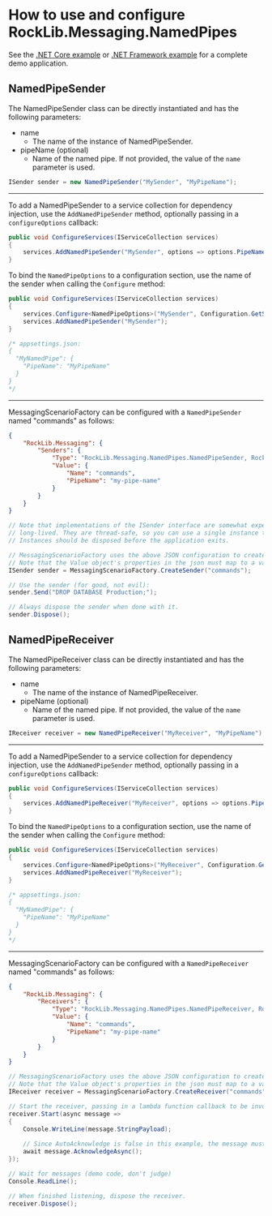 # How to use and configure RockLib.Messaging.NamedPipes

See the [.NET Core example] or [.NET Framework example] for a complete demo application.

## NamedPipeSender

The NamedPipeSender class can be directly instantiated and has the following parameters:

- name
  - The name of the instance of NamedPipeSender.
- pipeName (optional)
  - Name of the named pipe. If not provided, the value of the `name` parameter is used.

```c#
ISender sender = new NamedPipeSender("MySender", "MyPipeName");
```

---

To add a NamedPipeSender to a service collection for dependency injection, use the `AddNamedPipeSender` method, optionally passing in a `configureOptions` callback:

```c#
public void ConfigureServices(IServiceCollection services)
{
    services.AddNamedPipeSender("MySender", options => options.PipeName = "MyPipeName");
}
```

To bind the `NamedPipeOptions` to a configuration section, use the name of the sender when calling the `Configure` method:

```c#
public void ConfigureServices(IServiceCollection services)
{
    services.Configure<NamedPipeOptions>("MySender", Configuration.GetSection("MyNamedPipe"));
    services.AddNamedPipeSender("MySender");
}

/* appsettings.json:
{
  "MyNamedPipe": {
    "PipeName": "MyPipeName"
  }
}
*/
```

---

MessagingScenarioFactory can be configured with a `NamedPipeSender` named "commands" as follows:

```json
{
    "RockLib.Messaging": {
        "Senders": {
            "Type": "RockLib.Messaging.NamedPipes.NamedPipeSender, RockLib.Messaging.NamedPipes",
            "Value": {
                "Name": "commands",
                "PipeName": "my-pipe-name"
            }
        }
    }
}
```

```c#
// Note that implementations of the ISender interface are somewhat expensive and intended to be
// long-lived. They are thread-safe, so you can use a single instance throughout your application.
// Instances should be disposed before the application exits.

// MessagingScenarioFactory uses the above JSON configuration to create a NamedPipeSender
// Note that the Value object's properties in the json must map to a valid constructor since CreateSender Creates instances using [RockLib.Configuration.ObjectFactory](https://github.com/RockLib/RockLib.Configuration/tree/main/RockLib.Configuration.ObjectFactory#rocklibconfigurationobjectfactory)
ISender sender = MessagingScenarioFactory.CreateSender("commands");

// Use the sender (for good, not evil):
sender.Send("DROP DATABASE Production;");

// Always dispose the sender when done with it.
sender.Dispose();
```

## NamedPipeReceiver

The NamedPipeReceiver class can be directly instantiated and has the following parameters:

- name
  - The name of the instance of NamedPipeReceiver.
- pipeName (optional)
  - Name of the named pipe. If not provided, the value of the `name` parameter is used.

```c#
IReceiver receiver = new NamedPipeReceiver("MyReceiver", "MyPipeName");
```

---

To add a NamedPipeSender to a service collection for dependency injection, use the `AddNamedPipeSender` method, optionally passing in a `configureOptions` callback:

```c#
public void ConfigureServices(IServiceCollection services)
{
    services.AddNamedPipeReceiver("MyReceiver", options => options.PipeName = "MyPipeName");
}
```

To bind the `NamedPipeOptions` to a configuration section, use the name of the sender when calling the `Configure` method:

```c#
public void ConfigureServices(IServiceCollection services)
{
    services.Configure<NamedPipeOptions>("MyReceiver", Configuration.GetSection("MyNamedPipe"));
    services.AddNamedPipeReceiver("MyReceiver");
}

/* appsettings.json:
{
  "MyNamedPipe": {
    "PipeName": "MyPipeName"
  }
}
*/
```

---

MessagingScenarioFactory can be configured with a `NamedPipeReceiver` named "commands" as follows:

```json
{
    "RockLib.Messaging": {
        "Receivers": {
            "Type": "RockLib.Messaging.NamedPipes.NamedPipeReceiver, RockLib.Messaging.NamedPipes",
            "Value": {
                "Name": "commands",
                "PipeName": "my-pipe-name"
            }
        }
    }
}
```

```c#
// MessagingScenarioFactory uses the above JSON configuration to create a NamedPipeReceiver
// Note that the Value object's properties in the json must map to a valid constructor since CreateSender Creates instances using [RockLib.Configuration.ObjectFactory](https://github.com/RockLib/RockLib.Configuration/tree/main/RockLib.Configuration.ObjectFactory#rocklibconfigurationobjectfactory)
IReceiver receiver = MessagingScenarioFactory.CreateReceiver("commands");

// Start the receiver, passing in a lambda function callback to be invoked when a message is received.
receiver.Start(async message =>
{
    Console.WriteLine(message.StringPayload);
    
    // Since AutoAcknowledge is false in this example, the message must be acknowledged.
    await message.AcknowledgeAsync();
});

// Wait for messages (demo code, don't judge)
Console.ReadLine();

// When finished listening, dispose the receiver.
receiver.Dispose();
```

[.NET Core example]: ../Example.Messaging.NamedPipes.DotNetCore20
[.NET Framework example]: ../Example.Messaging.NamedPipes.DotNetFramework451
